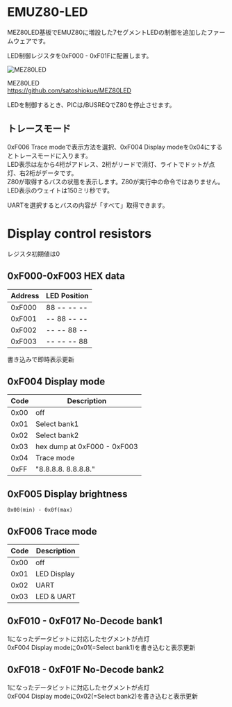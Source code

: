 # EMUZ80-LED
MEZ80LED基板でEMUZ80に増設した7セグメントLEDの制御を追加したファームウェアです。

LED制御レジスタを0xF000 - 0xF01Fに配置します。

![MEZ80LED](https://github.com/satoshiokue/EMUZ80-LED/blob/main/MEZ80LED.jpeg)

MEZ80LED  
https://github.com/satoshiokue/MEZ80LED

LEDを制御するとき、PICは/BUSREQでZ80を停止させます。

## トレースモード
0xF006 Trace modeで表示方法を選択、0xF004 Display modeを0x04にするとトレースモードに入ります。  
LED表示は左から4桁がアドレス、2桁がリードで消灯、ライトでドットが点灯、右2桁がデータです。  
Z80が取得するバスの状態を表示します。Z80が実行中の命令ではありません。  
LED表示のウェイトは150ミリ秒です。  

UARTを選択するとバスの内容が「すべて」取得できます。  
# Display control resistors
レジスタ初期値は0

## 0xF000-0xF003 HEX data

|Address|LED Position|
| --- | --- |
|0xF000|88 -- -- --|
|0xF001|-- 88 -- --|
|0xF002|-- -- 88 --|
|0xF003|-- -- -- 88|

書き込みで即時表示更新

## 0xF004 Display mode

|Code|Description|
| --- | --- |
|0x00| off  
|0x01| Select bank1  
|0x02| Select bank2  
|0x03| hex dump at 0xF000 - 0xF003  
|0x04| Trace mode  
|0xFF| "8.8.8.8. 8.8.8.8."  

## 0xF005 Display brightness
```
0x00(min) - 0x0f(max)  
```

## 0xF006 Trace mode

|Code|Description|
| --- | --- |
|0x00| off  
|0x01| LED Display  
|0x02| UART  
|0x03| LED & UART  

## 0xF010 - 0xF017 No-Decode bank1
1になったデータビットに対応したセグメントが点灯  
0xF004 Display modeに0x01(=Select bank1)を書き込むと表示更新
## 0xF018 - 0xF01F No-Decode bank2
1になったデータビットに対応したセグメントが点灯  
0xF004 Display modeに0x02(=Select bank2)を書き込むと表示更新
